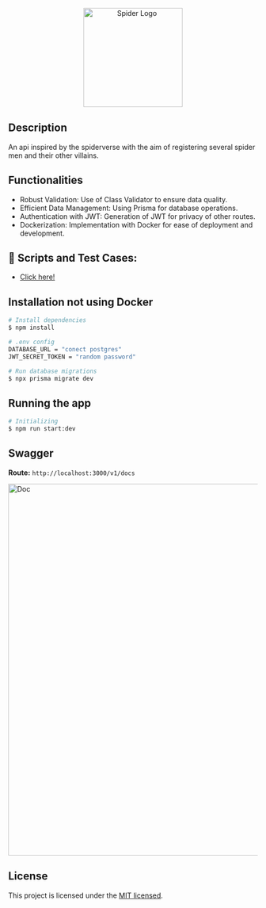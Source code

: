 <p align="center">
  <img src="https://github.com/raphaelkauan/api-aranhaverso/assets/111379005/dfb30345-6202-4da7-ad87-1ef8dcc03c25" width="200" alt="Spider Logo" />
</p>

## Description

An api inspired by the spiderverse with the aim of registering several spider men and their other villains.

## Functionalities

- Robust Validation: Use of Class Validator to ensure data quality.
- Efficient Data Management: Using Prisma for database operations.
- Authentication with JWT: Generation of JWT for privacy of other routes.
- Dockerization: Implementation with Docker for ease of deployment and development.

## 🧪 Scripts and Test Cases:

- [Click here!]()

## Installation not using Docker

```bash
# Install dependencies
$ npm install

# .env config
DATABASE_URL = "conect postgres"
JWT_SECRET_TOKEN = "random password"

# Run database migrations
$ npx prisma migrate dev
```

## Running the app

```bash
# Initializing
$ npm run start:dev
```

## Swagger

**Route:** `http://localhost:3000/v1/docs`

  <img src="https://github.com/raphaelkauan/spiderverse/assets/111379005/5d7c81c1-a9a5-49f1-bd8e-1ab37388507b" width="750" alt="Doc" />

## License

This project is licensed under the [MIT licensed](LICENSE).
